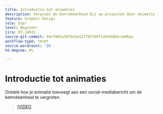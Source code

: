 ```yaml
---
title: Introductie tot animaties
description: Vergroot de betrokkenheid bij uw projecten door animatie toe te voegen
feature: Graphic Design
role: User
level: Beginner
jira: KT-14831
source-git-commit: 94cf805a26f6e5a127795fb9f145ddd6dc3e06aa
workflow-type: tm+mt
source-wordcount: '26'
ht-degree: 0%

---
```


# Introductie tot animaties

Ontdek hoe je animatie toevoegt aan een social-mediabericht om de betrokkenheid te vergroten.

>[!VIDEO](https://video.tv.adobe.com/v/3426975?quality=12&learn=on&hidetitle=true)
